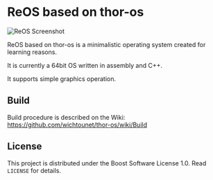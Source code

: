 ReOS based on thor-os
=======

![ReOS Screenshot](http://7xps28.com1.z0.glb.clouddn.com/image/ReOS-screenshot.jpg)

ReOS based on thor-os is a minimalistic operating system created for learning reasons.

It is currently a 64bit OS written in assembly and C++.

It supports simple graphics operation.

## Build ##

Build procedure is described on the Wiki: https://github.com/wichtounet/thor-os/wiki/Build

## License ##

This project is distributed under the Boost Software License 1.0. Read `LICENSE` for details.

